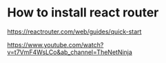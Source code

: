 # How to install react router

https://reactrouter.com/web/guides/quick-start

https://www.youtube.com/watch?v=t7VmF4WsLCo&ab_channel=TheNetNinja


